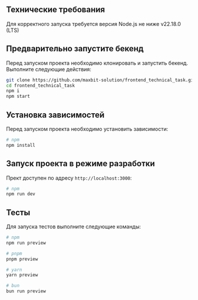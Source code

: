 ## Технические требования

Для корректного запуска требуется версия Node.js не ниже v22.18.0 (LTS)

## Предварительно запустите бекенд

Перед запуском проекта необходимо клонировать и запустить бекенд.
Выполните следующие действия:

```bash
git clone https://github.com/maxbit-solution/frontend_technical_task.git
cd frontend_technical_task
npm i
npm start
```

## Установка зависимостей

Перед запуском проекта необходимо установить зависимости:

```bash
# npm
npm install
```

## Запуск проекта в режиме разработки

Прект доступен по адресу `http://localhost:3000`:

```bash
# npm
npm run dev
```

## Тесты

Для запуска тестов выполните следующие команды:

```bash
# npm
npm run preview

# pnpm
pnpm preview

# yarn
yarn preview

# bun
bun run preview
```
